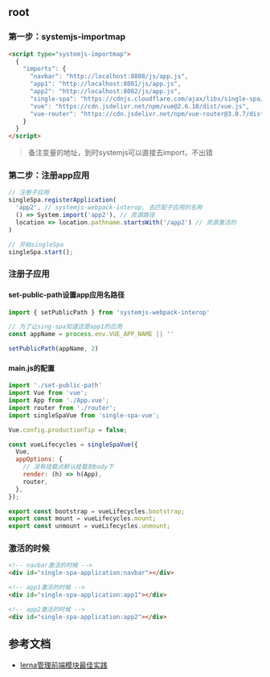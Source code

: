 ## root
### 第一步：systemjs-importmap
```html
<script type="systemjs-importmap">
  {
    "imports": {
      "navbar": "http://localhost:8888/js/app.js",
      "app1": "http://localhost:8081/js/app.js",
      "app2": "http://localhost:8082/js/app.js",
      "single-spa": "https://cdnjs.cloudflare.com/ajax/libs/single-spa/4.3.7/system/single-spa.min.js",
      "vue": "https://cdn.jsdelivr.net/npm/vue@2.6.10/dist/vue.js",
      "vue-router": "https://cdn.jsdelivr.net/npm/vue-router@3.0.7/dist/vue-router.min.js"
    }
  }
</script>
```
> 备注变量的地址，到时systemjs可以直接去import，不出错



### 第二步：注册app应用

```js
// 注册子应用
singleSpa.registerApplication(
  'app2', // systemjs-webpack-interop, 去匹配子应用的名称
  () => System.import('app2'), // 资源路径
  location => location.pathname.startsWith('/app2') // 资源激活的
)

// 开始singleSpa
singleSpa.start();
```


### 注册子应用

#### set-public-path设置app应用名路径
```js
import { setPublicPath } from 'systemjs-webpack-interop'

// 为了让sing-spa知道这是app1的应用
const appName = process.env.VUE_APP_NAME || ''

setPublicPath(appName, 2)
```

#### main.js的配置
```js
import './set-public-path'
import Vue from 'vue';
import App from './App.vue';
import router from './router';
import singleSpaVue from 'single-spa-vue';

Vue.config.productionTip = false;

const vueLifecycles = singleSpaVue({
  Vue,
  appOptions: {
    // 没有挂载点默认挂载到body下
    render: (h) => h(App),
    router,
  },
});

export const bootstrap = vueLifecycles.bootstrap;
export const mount = vueLifecycles.mount;
export const unmount = vueLifecycles.unmount;
```


### 激活的时候

```html
<!-- navbar激活的时候 -->
<div id="single-spa-application:navbar"></div> 

<!-- app1激活的时候 -->
<div id="single-spa-application:app1"></div> 

<!-- app2激活的时候 -->
<div id="single-spa-application:app2"></div> 

```



## 参考文档
- [lerna管理前端模块最佳实践](https://juejin.im/post/6844903568751722509)